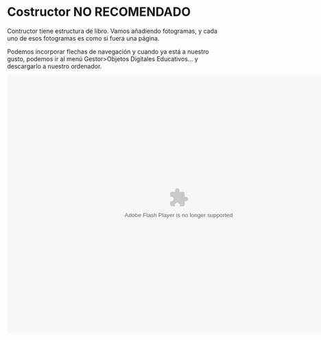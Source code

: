 
# Costructor NO RECOMENDADO

Contructor tiene estructura de libro. Vamos añadiendo fotogramas, y cada uno de esos fotogramas es como si fuera una página.

Podemos incorporar flechas de navegación y cuando ya está a nuestro gusto, podemos ir al menú Gestor&gt;Objetos Digitales Educativos... y descargarlo a nuestro ordenador.

<object data="http://aularagon.catedu.es/materialesaularagon2013/herramelabor/tm3/WEB_const.swf" height="600" type="application/x-shockwave-flash" width="800"><param name="src" value="http://aularagon.catedu.es/materialesaularagon2013/herramelabor/tm3/WEB_const.swf"/></object>

